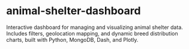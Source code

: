 # animal-shelter-dashboard
Interactive dashboard for managing and visualizing animal shelter data. Includes filters, geolocation mapping, and dynamic breed distribution charts, built with Python, MongoDB, Dash, and Plotly.
